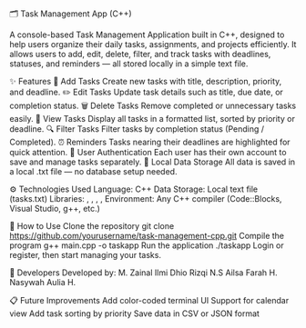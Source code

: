 🗂️ Task Management App (C++)

A console-based Task Management Application built in C++, designed to help users organize their daily tasks, assignments, and projects efficiently.
It allows users to add, edit, delete, filter, and track tasks with deadlines, statuses, and reminders — all stored locally in a simple text file.

✨ Features
📝 Add Tasks
Create new tasks with title, description, priority, and deadline.
✏️ Edit Tasks
Update task details such as title, due date, or completion status.
🗑️ Delete Tasks
Remove completed or unnecessary tasks easily.
📆 View Tasks
Display all tasks in a formatted list, sorted by priority or deadline.
🔍 Filter Tasks
Filter tasks by completion status (Pending / Completed).
⏰ Reminders
Tasks nearing their deadlines are highlighted for quick attention.
🔐 User Authentication
Each user has their own account to save and manage tasks separately.
💾 Local Data Storage
All data is saved in a local .txt file — no database setup needed.

⚙️ Technologies Used
Language: C++
Data Storage: Local text file (tasks.txt)
Libraries: <iostream>, <fstream>, <string>, <vector>, <iomanip>
Environment: Any C++ compiler (Code::Blocks, Visual Studio, g++, etc.)

🧭 How to Use
Clone the repository
git clone https://github.com/yourusername/task-management-cpp.git
Compile the program
g++ main.cpp -o taskapp
Run the application
./taskapp
Login or register, then start managing your tasks.

👥 Developers
Developed by:
M. Zainal Ilmi
Dhio Rizqi N.S
Ailsa Farah H.
Nasywah Aulia H.

📋 Future Improvements
Add color-coded terminal UI
Support for calendar view
Add task sorting by priority
Save data in CSV or JSON format
